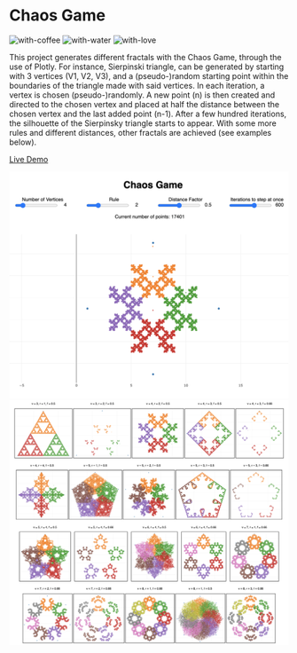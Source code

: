 # Chaos Game

![with-coffee](https://img.shields.io/badge/made%20with-%E2%98%95%EF%B8%8F%20coffee-yellow.svg)
![with-water](https://img.shields.io/badge/made%20with-%F0%9F%92%A7%20water-blue.svg)
![with-love](https://img.shields.io/badge/made%20with-%F0%9F%92%8C-red.svg)

This project generates different fractals with the Chaos Game, through the use of Plotly. For instance, Sierpinski triangle, can be generated by starting with 3 vertices (V1, V2, V3), and a (pseudo-)random starting point within the boundaries of the triangle made with said vertices. In each iteration, a vertex is chosen (pseudo-)randomly. A new point (n) is then created and directed to the chosen vertex and placed at half the distance between the chosen vertex and the last added point (n-1). After a few hundred iterations, the silhouette of the Sierpinsky triangle starts to appear. With some more rules and different distances, other fractals are achieved (see examples below).

[Live Demo](https://apidcloud.github.io/chaos-game/)

<img src="pictures/screenshot.png?raw=true">

<img src="pictures/cover-all.png?raw=true">
